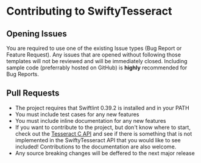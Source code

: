 # Contributing to SwiftyTesseract
## Opening Issues
You are required to use one of the existing Issue types (Bug Report or Feature Request). Any issues that are opened without following those templates will not be reviewed and will be immediately closed. Including sample code (preferrably hosted on GitHub) is **highly** recommended for Bug Reports.

## Pull Requests
* The project requires that Swiftlint 0.39.2 is installed and in your PATH
* You must include test cases for any new features
* You must include inline documentation for any new features
* If you want to contribute to the project, but don't know where to start, check out the [Tesseract C API](https://github.com/tesseract-ocr/tesseract/blob/master/api/capi.h) and see if there is something that is not implemented in the SwiftyTesseract API that you would like to see included! Contributions to the documentation are also welcome.
* Any source breaking changes will be deffered to the next major release
